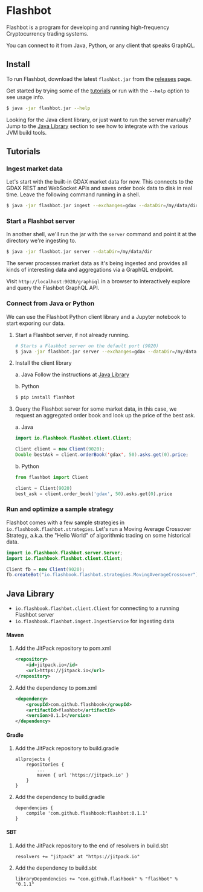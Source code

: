 # Flashbot

Flashbot is a program for developing and running high-frequency Cryptocurrency trading systems.

You can connect to it from Java, Python, or any client that speaks GraphQL.

## Install
To run Flashbot, download the latest `flashbot.jar` from the [releases](https://github.com/flashbook/flashbot/releases) page.

Get started by trying some of the [tutorials](https://github.com/flashbook/flashbot#tutorials) or run with the `--help` option to see usage info.
```bash
$ java -jar flashbot.jar --help
```

Looking for the Java client library, or just want to run the server manually? Jump to the [Java Library](https://github.com/flashbook/flashbot#java-library) section to see how to integrate with the various JVM build tools.

## Tutorials

### Ingest market data
Let's start with the built-in GDAX market data for now. This connects to the GDAX REST and WebSocket APIs and saves order book data to disk in real time. Leave the following command running in a shell.
```bash
$ java -jar flashbot.jar ingest --exchanges=gdax --dataDir=/my/data/dir
```

### Start a Flashbot server
In another shell, we'll run the jar with the `server` command and point it at the directory we're ingesting to.
```bash
$ java -jar flashbot.jar server --dataDir=/my/data/dir
```

The server processes market data as it's being ingested and provides all kinds of interesting data and aggregations via a GraphQL endpoint.

Visit `http://localhost:9020/graphiql` in a browser to interactively explore and query the Flashbot GraphQL API.

### Connect from Java or Python
We can use the Flashbot Python client library and a Jupyter notebook to start exporing our data.

1. Start a Flashbot server, if not already running.
    ```bash
    # Starts a Flashbot server on the default port (9020)
    $ java -jar flashbot.jar server --exchanges=gdax --dataDir=/my/data/dir
    ```

2. Install the client library

    a. Java
    Follow the instructions at [Java Library](https://github.com/flashbook/flashbot#java-library)
    
    b. Python
    ```bash
    $ pip install flashbot
    ```

3. Query the Flashbot server for some market data, in this case, we request an aggregated order book and look up the price of the best ask.

    a. Java
    
    ```java
    import io.flashbook.flashbot.client.Client;
    
    Client client = new Client(9020);
    Double bestAsk = client.orderBook('gdax', 50).asks.get(0).price;
    ```
    
    b. Python
    
    ```python
    from flashbot import Client
 
    client = Client(9020)
    best_ask = client.order_book('gdax', 50).asks.get(0).price
    ```

### Run and optimize a sample strategy
Flashbot comes with a few sample strategies in `io.flashbook.flashbot.strategies`. Let's run a Moving Average Crossover Strategy, a.k.a. the "Hello World" of algorithmic trading on some historical data.

```java
import io.flashbook.flashbot.server.Server;
import io.flashbook.flashbot.client.Client;

Client fb = new Client(9020);
fb.createBot("io.flashbook.flashbot.strategies.MovingAverageCrossover");
```

###

## Java Library
- `io.flashbook.flashbot.client.Client` for connecting to a running Flashbot server
- `io.flashbook.flashbot.ingest.IngestService` for ingesting data

#### Maven
1. Add the JitPack repository to pom.xml
    ```xml
    <repository>
        <id>jitpack.io</id>
        <url>https://jitpack.io</url>
    </repository>
    ```

2. Add the dependency to pom.xml
    ```xml
    <dependency>
        <groupId>com.github.flashbook</groupId>
        <artifactId>flashbot</artifactId>
        <version>0.1.1</version>
    </dependency>
    ```

#### Gradle
1. Add the JitPack repository to build.gradle
    ```
    allprojects {
        repositories {
            ...
            maven { url 'https://jitpack.io' }
        }
    }
    ```
    
2. Add the dependency to build.gradle
    ```
    dependencies {
        compile 'com.github.flashbook:flashbot:0.1.1'
    }
    ```

#### SBT
1. Add the JitPack repository to the end of resolvers in build.sbt
    ```
    resolvers += "jitpack" at "https://jitpack.io"
    ```
    
2. Add the dependency to build.sbt
    ```
    libraryDependencies += "com.github.flashbook" % "flashbot" % "0.1.1"
    ```

